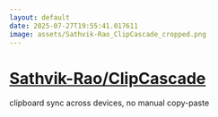 ```yaml
---
layout: default
date: 2025-07-27T19:55:41.017611
image: assets/Sathvik-Rao_ClipCascade_cropped.png
---
```


# [Sathvik-Rao/ClipCascade](https://github.com/Sathvik-Rao/ClipCascade)

clipboard sync across devices, no manual copy-paste
